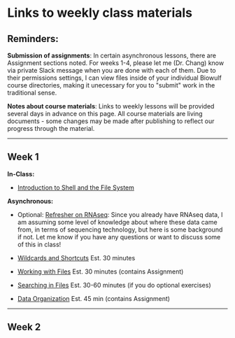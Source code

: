 # Links to weekly class materials

## Reminders: 
**Submission of assignments**: In certain asynchronous lessons, there are Assignment sections noted. For weeks 1-4, please let me (Dr. Chang) know via private Slack message when you are done with each of them. Due to their permissions settings, I can view files inside of your individual Biowulf course directories, making it unecessary for you to "submit" work in the traditional sense.

**Notes about course materials**: Links to weekly lessons will be provided several days in advance on this page. All course materials are living documents - some changes may be made after publishing to reflect our progress through the material.

------------------------------------------------------------------------------------------------------------------------------------
## Week 1
**In-Class:**

-    [Introduction to Shell and the File System](../lessons/wk1_lesson01_intro_filesystem.md)

**Asynchronous:**
-  Optional: [Refresher on RNAseq](../lessons/01_intro-to-RNAseq.md): Since you already have RNAseq data, I am assuming some level of knowledge about where these data came from, in terms of sequencing technology, but here is some background if not. Let me know if you have any questions or want to discuss some of this in class!

-   [Wildcards and Shortcuts](../lessons/wk1_lesson02_wildcards_shortcuts.md) Est. 30 minutes
-   [Working with Files](../lessons/wk1_lesson03_working_with_files.md) Est. 30 minutes (contains Assignment) 
-   [Searching in Files](../lessons/wk1_lesson04_searching_files.md) Est. 30-60 minutes (if you do optional exercises)
-   [Data Organization](../lessons/wk1_lesson05_data_organization.md) Est. 45 min (contains Assignment)

------------------------------------------------------------------------

## Week 2
